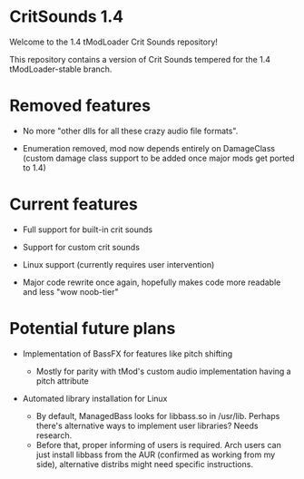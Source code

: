 # CritSounds 1.4
Welcome to the 1.4 tModLoader Crit Sounds repository!

This repository contains a version of Crit Sounds tempered for the 1.4 tModLoader-stable branch.

# Removed features

- No more "other dlls for all these crazy audio file formats".
	
- Enumeration removed, mod now depends entirely on DamageClass (custom damage class support to be added once major mods get ported to 1.4)

# Current features

- Full support for built-in crit sounds

- Support for custom crit sounds

- Linux support (currently requires user intervention)

- Major code rewrite once again, hopefully makes code more readable and less "wow noob-tier"

# Potential future plans

- Implementation of BassFX for features like pitch shifting
	- Mostly for parity with tMod's custom audio implementation having a pitch attribute
	
- Automated library installation for Linux
	- By default, ManagedBass looks for libbass.so in /usr/lib. Perhaps there's alternative ways to implement user libraries? Needs research.
	- Before that, proper informing of users is required. Arch users can just install libbass from the AUR (confirmed as working from my side), alternative distribs might need specific instructions.
